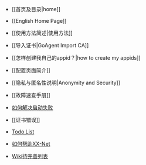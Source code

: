 * [[首页及目录|home]]
* [[English Home Page]]

* [[使用方法简述|使用方法]]
* [[导入证书|GoAgent Import CA]]
* [[怎样创建我自己的appid？|how to create my appids]]
* [[配置页面简介]]
* [[隐私与匿名性说明|Anonymity and Security]]

* [[故障速查手册]]
* [如何解决启动失败](https://github.com/XX-net/XX-Net/wiki/How-to-get-start-error-log)
* [[证书错误]]

* [Todo List](https://github.com/XX-net/XX-Net/wiki/Todo-List)
* [如何帮助XX-Net](https://github.com/XX-net/XX-Net/wiki/How-to-contribute)
* [Wiki待完善列表](https://github.com/XX-net/XX-Net/wiki/Todo-Wiki)